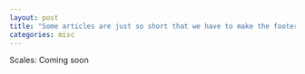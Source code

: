 ```yaml
---
layout: post
title: "Some articles are just so short that we have to make the footer stick"
categories: misc
---
```


Scales: Coming soon
